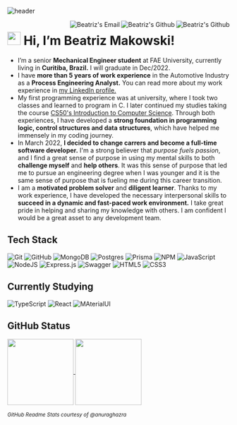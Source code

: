 ![header](https://user-images.githubusercontent.com/86008015/172172577-f0afe3b9-8020-4e9c-961e-046a30cf8216.jpg)

<a href="https://github.com/beatrizmakowski">
  <img align="right" alt="Beatriz's Github" heigth="100px" src="https://img.shields.io/badge/-GitHub-black?style=flat-square&logo=Github&logoColor=white&link=https://github.com/beatrizmakowski"/>
</a>
<a href="https://www.linkedin.com/in/beatriz-makowski/">
  <img align="right" alt="Beatriz's Github" heigth="100px" src="https://img.shields.io/badge/-LinkedIn-blue?style=flat-square&logo=Linkedin&logoColor=white&link=https://www.linkedin.com/in/beatriz-makowski/"/>
</a>
<a href="mailto:bemakow@gmail.com">
  <img align="right" alt="Beatriz's Email" heigth="100px" src="https://img.shields.io/badge/-Gmail-c14438?style=flat-square&logo=Gmail&logoColor=white&link=mailto:bemakow@gmail.com"/>
</a>

<img src="https://raw.githubusercontent.com/braydonwang/braydonwang/main/wave.gif" height="30px"> Hi, I’m Beatriz Makowski!
===============	

- I’m a senior <b>Mechanical Engineer student</b> at FAE University, currently living in <b>Curitiba, Brazil.</b> I will graduate in Dec/2022.
- I have <b>more than 5 years of work experience</b> in the Automotive Industry as a <b>Process Engineering Analyst.</b> You can read more about my work experience in [my LinkedIn profile.](https://www.linkedin.com/in/beatriz-makowski/)
- My first programming experience was at university, where I took two classes and learned to program in C. I later continued my studies taking the course [CS50's Introduction to Computer Science](https://www.edx.org/course/introduction-computer-science-harvardx-cs50x). Through both experiences, I have developed a <b>strong foundation in programming logic, control structures and data structures</b>, which have helped me immensely in my coding journey.
- In March 2022, <b>I decided to change carrers and become a full-time software developer.</b> I'm a strong believer that <i>purpose fuels passion</i>, and I find a great sense of purpose in using my mental skills to both <b>challenge myself</b> and <b>help others</b>. It was this sense of purpose that led me to pursue an engineering degree when I was younger and it is the same sense of purpose that is fueling me during this career transition.
- I am a <b>motivated problem solver</b> and <b>diligent learner</b>. Thanks to my work experience, I have developed the necessary interpersonal skills to <b>succeed in a dynamic and fast-paced work environment.</b> I take great pride in helping and sharing my knowledge with others. I am confident I would be a great asset to any development team.


## Tech Stack
![Git](https://img.shields.io/badge/git-%23F05033.svg?style=for-the-badge&logo=git&logoColor=white)
![GitHub](https://img.shields.io/badge/github-%23121011.svg?style=for-the-badge&logo=github&logoColor=white)
![MongoDB](https://img.shields.io/badge/MongoDB-%234ea94b.svg?style=for-the-badge&logo=mongodb&logoColor=white)
![Postgres](https://img.shields.io/badge/postgres-%23316192.svg?style=for-the-badge&logo=postgresql&logoColor=white)
![Prisma](https://img.shields.io/badge/Prisma-3982CE?style=for-the-badge&logo=Prisma&logoColor=white)
![NPM](https://img.shields.io/badge/NPM-%23000000.svg?style=for-the-badge&logo=npm&logoColor=white)
![JavaScript](https://img.shields.io/badge/javascript-%23323330.svg?style=for-the-badge&logo=javascript&logoColor=%23F7DF1E)
![NodeJS](https://img.shields.io/badge/node.js-6DA55F?style=for-the-badge&logo=node.js&logoColor=white)
![Express.js](https://img.shields.io/badge/express.js-%23404d59.svg?style=for-the-badge&logo=express&logoColor=%2361DAFB)
![Swagger](https://img.shields.io/badge/-Swagger-%23Clojure?style=for-the-badge&logo=swagger&logoColor=white)
![HTML5](https://img.shields.io/badge/html5-%23E34F26.svg?style=for-the-badge&logo=html5&logoColor=white)
![CSS3](https://img.shields.io/badge/css3-%231572B6.svg?style=for-the-badge&logo=css3&logoColor=white)

## Currently Studying
![TypeScript](https://img.shields.io/badge/typescript-%23007ACC.svg?style=for-the-badge&logo=typescript&logoColor=white)
![React](https://img.shields.io/badge/react-%2320232a.svg?style=for-the-badge&logo=react&logoColor=%2361DAFB)
![MAterialUI](https://img.shields.io/badge/Material--UI-0081CB?style=for-the-badge&logo=material-ui&logoColor=white)

## GitHub Status

<a href="https://github.com/anuraghazra/github-readme-stats">
  <img align="center" height="150em" src="https://github-readme-stats.vercel.app/api?username=beatrizmakowski&show_icons=true&include_all_commits=true)" />
</a>
<a href="https://github.com/anuraghazra/github-readme-stats">
  <img align="center" height="150em" src="https://github-readme-stats.vercel.app/api/top-langs/?username=beatrizmakowski&layout=compact" />
</a>

<p><i><sub>GitHub Readme Stats courtesy of @anuraghazra</sub></i></p>
